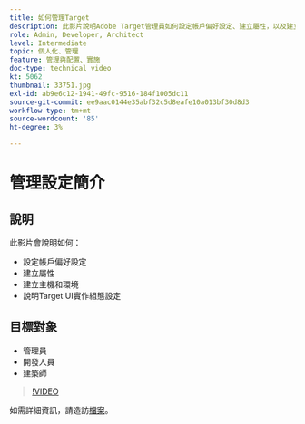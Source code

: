 ```yaml
---
title: 如何管理Target
description: 此影片說明Adobe Target管理員如何設定帳戶偏好設定、建立屬性，以及建立主機和環境。 了解如何說明Target UI實作組態設定。
role: Admin, Developer, Architect
level: Intermediate
topic: 個人化、管理
feature: 管理與配置、實施
doc-type: technical video
kt: 5062
thumbnail: 33751.jpg
exl-id: ab9e6c12-1941-49fc-9516-184f1005dc11
source-git-commit: ee9aac0144e35abf32c5d8eafe10a013bf30d8d3
workflow-type: tm+mt
source-wordcount: '85'
ht-degree: 3%

---
```


# 管理設定簡介

## 說明

此影片會說明如何：

* 設定帳戶偏好設定
* 建立屬性
* 建立主機和環境
* 說明Target UI實作組態設定

## 目標對象

* 管理員
* 開發人員
* 建築師

>[!VIDEO](https://video.tv.adobe.com/v/33751/?quality=12)

如需詳細資訊，請造訪[檔案](https://docs.adobe.com/content/help/en/target/using/administer/administrating-target.html)。
